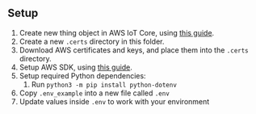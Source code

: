 ## Setup
1. Create new thing object in AWS IoT Core, using [this guide](https://docs.aws.amazon.com/iot/latest/developerguide/create-iot-resources.html).
1. Create a new `.certs` directory in this folder.
1. Download AWS certificates and keys, and place them into the `.certs` directory.
1. Setup AWS SDK, using [this guide](https://docs.aws.amazon.com/iot/latest/developerguide/connecting-to-existing-device.html).
1. Setup required Python dependencies:
   1. Run `python3 -m pip install python-dotenv`
1. Copy `.env_example` into a new file called `.env`
1. Update values inside `.env` to work with your environment
